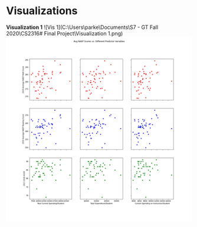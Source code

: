 # Visualizations 

__Visualization 1__
![Vis 1](C:\Users\parke\Documents\S7 - GT Fall 2020\CS2316\# Final Project\Visualization 1.png)
<img src = "proj_pics/Visualization 1.png" > 
